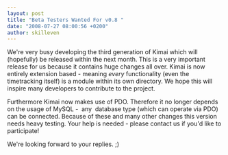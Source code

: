```yaml
---
layout: post
title: "Beta Testers Wanted For v0.8 "
date: "2008-07-27 08:00:56 +0200"
author: skilleven
---
```


We're very busy developing the third generation of Kimai which will (hopefully) be released within the next month.
This is a very important release for us because it contains huge changes all over.
Kimai is now entirely extension based - meaning *every* functionality (even the timetracking itself) is a module within its own directory.
We hope this will inspire many developers to contribute to the project.

Furthermore Kimai now makes use of PDO.
Therefore it no longer depends on the usage of MySQL -  any  database type (which can operate via PDO) can be connected.
Because of these and many other changes this version needs heavy testing.
Your help is needed - please contact us if you'd like to participate!

We're looking forward to your replies. ;)

